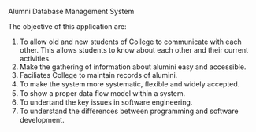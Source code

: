 Alumni Database Management System

The objective of this application are:

1. To allow old and new students of College to communicate with each other. This allows students to know about each other and their current activities.
2. Make the gathering of information about alumini easy and accessible.
3. Faciliates College to maintain records of alumini.
4. To make the system more systematic, ﬂexible and widely accepted.
5. To show a proper data ﬂow model within a system.
6. To undertand the key issues in software engineering.
7. To understand the diﬀerences between programming and software development.
